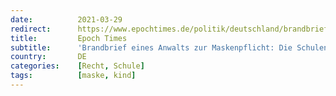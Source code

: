 ```yaml
---
date:          2021-03-29
redirect:      https://www.epochtimes.de/politik/deutschland/brandbrief-eines-anwalts-zur-maskenpflicht-die-schulen-sind-verantwortlich-a3481243.html
title:         Epoch Times
subtitle:      'Brandbrief eines Anwalts zur Maskenpflicht: Die Schulen sind verantwortlich'
country:       DE
categories:    [Recht, Schule]
tags:          [maske, kind]
---
```

